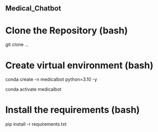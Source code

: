 ## Medical_Chatbot

# Clone the Repository (bash)
git clone ...

# Create virtual environment (bash)
conda create -n medicalbot python=3.10 -y

conda activate medicalbot

# Install the requirements (bash)
pip install -r requirements.txt

